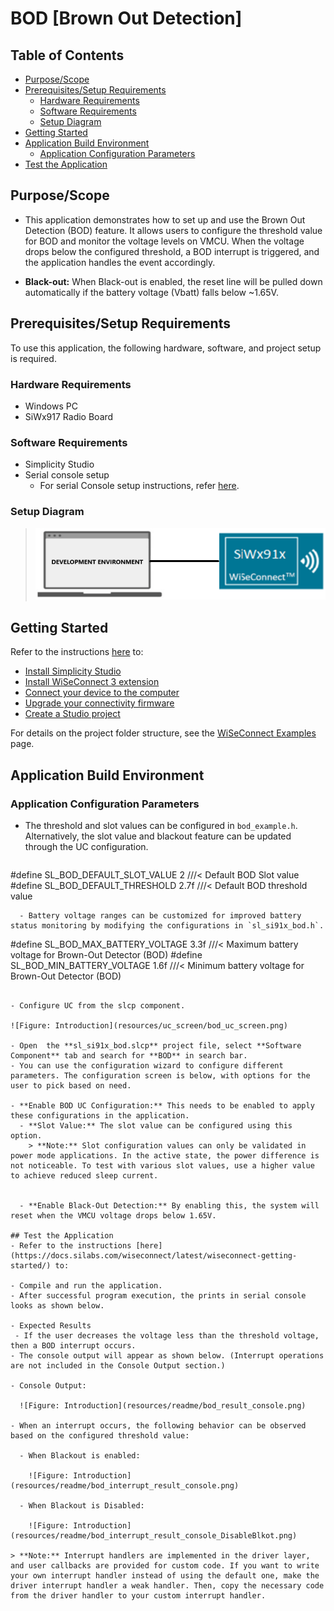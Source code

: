 # BOD [Brown Out Detection]

## Table of Contents

- [Purpose/Scope](#purposescope)
- [Prerequisites/Setup Requirements](#prerequisitessetup-requirements)
  - [Hardware Requirements](#hardware-requirements)
  - [Software Requirements](#software-requirements)
  - [Setup Diagram](#setup-diagram)
- [Getting Started](#getting-started)
- [Application Build Environment](#application-build-environment)
  - [Application Configuration Parameters](#application-configuration-parameters)
- [Test the Application](#test-the-application)

## Purpose/Scope

- This application demonstrates how to set up and use the Brown Out Detection (BOD) feature. It allows users to configure the threshold value for BOD and monitor the voltage levels on VMCU. When the voltage drops below the configured threshold, a BOD interrupt is triggered, and the application handles the event accordingly.

- **Black-out:** When Black-out is enabled, the reset line will be pulled down automatically if the battery voltage (Vbatt) falls below ~1.65V.


## Prerequisites/Setup Requirements

To use this application, the following hardware, software, and project setup is required.

### Hardware Requirements
- Windows PC
- SiWx917 Radio Board

### Software Requirements

- Simplicity Studio
- Serial console setup
  - For serial Console setup instructions, refer [here](https://docs.silabs.com/wiseconnect/latest/wiseconnect-developers-guide-developing-for-silabs-hosts/#console-input-and-output).
### Setup Diagram

> ![Figure: Introduction](resources/readme/setupdiagram.png)

## Getting Started

Refer to the instructions [here](https://docs.silabs.com/wiseconnect/latest/wiseconnect-getting-started/) to:

- [Install Simplicity Studio](https://docs.silabs.com/wiseconnect/latest/wiseconnect-developers-guide-developing-for-silabs-hosts/#install-simplicity-studio)
- [Install WiSeConnect 3 extension](https://docs.silabs.com/wiseconnect/latest/wiseconnect-developers-guide-developing-for-silabs-hosts/#install-the-wi-se-connect-3-extension)
- [Connect your device to the computer](https://docs.silabs.com/wiseconnect/latest/wiseconnect-developers-guide-developing-for-silabs-hosts/#connect-si-wx91x-to-computer)
- [Upgrade your connectivity firmware](https://docs.silabs.com/wiseconnect/latest/wiseconnect-developers-guide-developing-for-silabs-hosts/#update-si-wx91x-connectivity-firmware)
- [Create a Studio project](https://docs.silabs.com/wiseconnect/latest/wiseconnect-developers-guide-developing-for-silabs-hosts/#create-a-project)

For details on the project folder structure, see the [WiSeConnect Examples](https://docs.silabs.com/wiseconnect/latest/wiseconnect-examples/#example-folder-structure) page.

## Application Build Environment

### Application Configuration Parameters
  - The threshold and slot values can be configured in `bod_example.h`. Alternatively, the slot value and blackout feature can be updated through the UC configuration.
    ```
#define SL_BOD_DEFAULT_SLOT_VALUE 2  ///< Default BOD Slot value
#define SL_BOD_DEFAULT_THRESHOLD 2.7f ///< Default BOD threshold value
```
  - Battery voltage ranges can be customized for improved battery status monitoring by modifying the configurations in `sl_si91x_bod.h`.

  ```
  #define SL_BOD_MAX_BATTERY_VOLTAGE 3.3f ///< Maximum battery voltage for Brown-Out Detector (BOD)
  #define SL_BOD_MIN_BATTERY_VOLTAGE 1.6f ///< Minimum battery voltage for Brown-Out Detector (BOD)
  ```

- Configure UC from the slcp component.

  ![Figure: Introduction](resources/uc_screen/bod_uc_screen.png)

- Open  the **sl_si91x_bod.slcp** project file, select **Software Component** tab and search for **BOD** in search bar.
- You can use the configuration wizard to configure different parameters. The configuration screen is below, with options for the user to pick based on need.

  - **Enable BOD UC Configuration:** This needs to be enabled to apply these configurations in the application.
    - **Slot Value:** The slot value can be configured using this option.
      > **Note:** Slot configuration values can only be validated in power mode applications. In the active state, the power difference is not noticeable. To test with various slot values, use a higher value to achieve reduced sleep current.


    - **Enable Black-Out Detection:** By enabling this, the system will reset when the VMCU voltage drops below 1.65V.

## Test the Application
- Refer to the instructions [here](https://docs.silabs.com/wiseconnect/latest/wiseconnect-getting-started/) to:

  - Compile and run the application.
  - After successful program execution, the prints in serial console looks as shown below.

- Expected Results
   - If the user decreases the voltage less than the threshold voltage, then a BOD interrupt occurs.
  - The console output will appear as shown below. (Interrupt operations are not included in the Console Output section.)

  - Console Output:

    ![Figure: Introduction](resources/readme/bod_result_console.png)

  - When an interrupt occurs, the following behavior can be observed based on the configured threshold value:

    - When Blackout is enabled:

      ![Figure: Introduction](resources/readme/bod_interrupt_result_console.png)
    
    - When Blackout is Disabled:

      ![Figure: Introduction](resources/readme/bod_interrupt_result_console_DisableBlkot.png)

> **Note:** Interrupt handlers are implemented in the driver layer, and user callbacks are provided for custom code. If you want to write your own interrupt handler instead of using the default one, make the driver interrupt handler a weak handler. Then, copy the necessary code from the driver handler to your custom interrupt handler.
